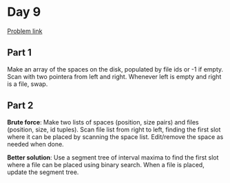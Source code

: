 # Day 9

[Problem link](https://adventofcode.com/2024/day/9)

## Part 1

Make an array of the spaces on the disk, populated by file ids or -1 if empty. Scan with two pointera from left and right. Whenever left is empty and right is a file, swap.

## Part 2

**Brute force**: Make two lists of spaces (position, size pairs) and files (position, size, id tuples). Scan file list from right to left, finding the first slot where it can be placed by scanning the space list. Edit/remove the space as needed when done.

**Better solution**: Use a segment tree of interval maxima to find the first slot where a file can be placed using binary search. When a file is placed, update the segment tree.
